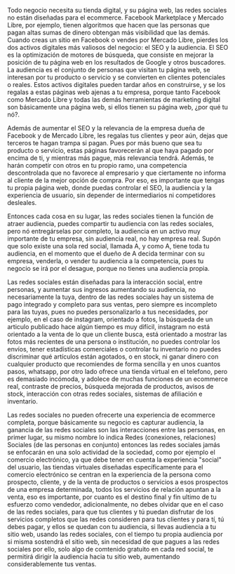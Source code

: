 Todo negocio necesita su tienda digital, y su página web, las redes sociales no están diseñadas para el ecommerce. Facebook Marketplace y Mercado Libre, por ejemplo, tienen algoritmos que hacen que las personas que pagan altas sumas de dinero obtengan más visibilidad que las demás. Cuando creas un sitio en Facebook o vendes por Mercado Libre, pierdes los dos activos digitales más valiosos del negocio: el SEO y la audiencia. El SEO es la optimización de motores de búsqueda, que consiste en mejorar la posición de tu página web en los resultados de Google y otros buscadores. La audiencia es el conjunto de personas que visitan tu página web, se interesan por tu producto o servicio y se convierten en clientes potenciales o reales. Estos activos digitales pueden tardar años en construirse, y se los regalas a estas páginas web ajenas a tu empresa, porque tanto Facebook como Mercado Libre y todas las demás herramientas de marketing digital son básicamente una página web, si ellos tienen su página web, ¿por qué tu nó?.

Además de aumentar el SEO y la relevancia de la empresa dueña de Facebook y de Mercado Libre, les regalas tus clientes y peor aún, dejas que terceros te hagan trampa si pagan. Pues por más bueno que sea tu producto o servicio, estas páginas favorecerán al que haya pagado por encima de ti, y mientras más pague, más relevancia tendrá. Además, te harán competir con otros en tu propio ramo, una competencia descontrolada que no favorece al empresario y que ciertamente no informa al cliente de la mejor opción de compra. Por eso, es importante que tengas tu propia página web, donde puedas controlar el SEO, la audiencia y la experiencia de usuario, sin depender de intermediarios ni competidores desleales.

Entonces cada cosa en su lugar, las redes sociales tienen la función de atraer audiencia, puedes compartir tu audiencia con las redes sociales, pero nó entregárselas por completo, la audiencia en un activo muy importante de tu empresa, sin audiencia real, no hay empresa real. Supón que solo existe una sola red social, llamada A, y como A, tiene toda tu audiencia, en el momento que el dueño de A decida terminar con su empresa, venderla, o vender tu audiencia a la competencia, pues tu negocio se irá por el desague, porque no tienes una audiencia propia.

Las redes sociales están diseñadas para la interacción social, entre personas, y aumentar sus ingresos aumentando su audiencia, no necesariamente la tuya, dentro de las redes sociales hay un sistema de pago integrado y completo para sus ventas, pero siempre es incompleto para las tuyas, pues no puedes personalizarlo a tus necesidades, por ejemplo, en el caso de instagram, orientado a fotos, la búsqueda de un articulo publicado hace algún tiempo es muy difícil, instagram no está orientado a la venta de lo que un cliente busca, está orientado a mostrar las fotos más recientes de una persona o institución, no puedes controlar los envíos, tener estadísticas comerciales o controlar tu inventario no puedes discriminar qué artículos están agotados, o en stock, ni ganar dinero con cualquier producto que recomiendes de forma sencilla y en unos cuantos pasos, whatsapp, por otro lado ofrece una tienda virtual en el telefono, pero es demasiado incómoda, y adolece de muchas funciones de un ecommerce real, contraste de precios, búsqueda mejorada de productos, avisos de stock, interacción con otras redes sociales, sistemas de afiliación e inventario.

Las redes sociales no pueden ofrecerte una experiencia de ecommerce completa, porque básicamente su negocio es capturar audiencia, la ganancia de las redes sociales son las interacciones entre las personas, en primer lugar, su mismo nombre lo indica Redes (conexiones, relaciones) Sociales (de las personas en conjunto) entonces las redes sociales jamás se enfocarán en una solo actividad de la sociedad, como por ejemplo el comercio electrónico, ya que debe tener en cuenta la experiencia "social" del usuario, las tiendas virtuales diseñadas específicamente para el comercio electrónico se centran en la experiencia de la persona como prospecto, cliente, y de la venta de productos o servicios a esos prospectos de una empresa determinada, todos los servicios de relación apuntan a la venta, eso es importante, por cuanto es el destino final y fin ultimo de tu esfuerzo como vendedor, adicionalmente,  no debes olvidar que en el caso de las redes sociales, para que tus clientes y tú puedan disfrutar de los servicios completos que las redes consideren para tus clientes y para tí, tú debes pagar, y ellos se quedan con tu audiencia, si llevas audiencia a tu sitio web, usando las redes sociales, con el tiempo tu propia audiencia por si misma sostendrá el sitio web, sin necesidad de que pagues a las redes sociales por ello, solo algo de comtenido gratuito en cada red social, te permitirá dirigir la audiencia hacia tu sitio web, aumentando considerablemente tus ventas.
